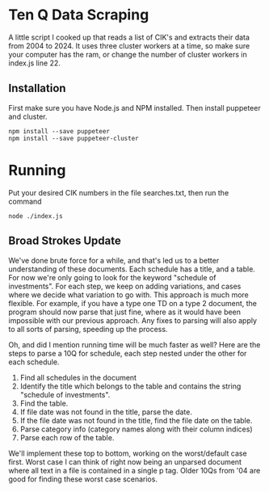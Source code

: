 # Ten Q Data Scraping
 A little script I cooked up that reads a list of CIK's and extracts their data from 2004 to 2024.
 It uses three cluster workers at a time, so make sure your computer has the ram, or change the number of
 cluster workers in index.js line 22.

 ## Installation
 First make sure you have Node.js and NPM installed.
 Then install puppeteer and cluster.
```
npm install --save puppeteer
npm install --save puppeteer-cluster
```

# Running
Put your desired CIK numbers in the file searches.txt, then run the command
```
node ./index.js
```

## Broad Strokes Update

We've done brute force for a while, and that's led us to a better understanding of these documents.
Each schedule has a title, and a table. For now we're only going to look for the keyword "schedule of investments".
For each step, we keep on adding variations, and cases where we decide what variation to go with.
This approach is much more flexible. For example, if you have a type one TD on a type 2 document, the program
should now parse that just fine, where as it would have been impossible with our previous approach.
Any fixes to parsing will also apply to all sorts of parsing, speeding up the process.

Oh, and did I mention running time will be much faster as well? Here are the steps to parse a 10Q for schedule, each step nested under the other for each schedule.

1. Find all schedules in the document
2. Identify the title which belongs to the table and contains the string "schedule of investments".
3. Find the table.
4. If file date was not found in the title, parse the date.
5. If the file date was not found in the title, find the file date on the table.
6. Parse category info (category names along with their column indices)
7. Parse each row of the table.

We'll implement these top to bottom, working on the worst/default case first. Worst case I can think of right now being an unparsed document where all text in a file is contained in a single p tag. Older 10Qs from '04 are good for finding these worst case scenarios.